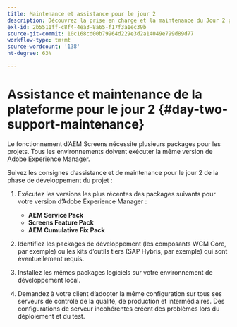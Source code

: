 ```yaml
---
title: Maintenance et assistance pour le jour 2
description: Découvrez la prise en charge et la maintenance du Jour 2 pour AEM Screens.
exl-id: 2b5511ff-c8f4-4ea3-8a65-f17f3a1ec39b
source-git-commit: 10c168cd00b79964d229e3d2a14049e799d89d77
workflow-type: tm+mt
source-wordcount: '138'
ht-degree: 63%

---
```


# Assistance et maintenance de la plateforme pour le jour 2 {#day-two-support-maintenance}

Le fonctionnement d’AEM Screens nécessite plusieurs packages pour les projets. Tous les environnements doivent exécuter la même version de Adobe Experience Manager.

Suivez les consignes d’assistance et de maintenance pour le jour 2 de la phase de développement du projet :

1. Exécutez les versions les plus récentes des packages suivants pour votre version d’Adobe Experience Manager :

   * **AEM Service Pack**
   * **Screens Feature Pack**
   * **AEM Cumulative Fix Pack**

1. Identifiez les packages de développement (les composants WCM Core, par exemple) ou les kits d’outils tiers (SAP Hybris, par exemple) qui sont éventuellement requis.

1. Installez les mêmes packages logiciels sur votre environnement de développement local.

1. Demandez à votre client d’adopter la même configuration sur tous ses serveurs de contrôle de la qualité, de production et intermédiaires. Des configurations de serveur incohérentes créent des problèmes lors du déploiement et du test.
